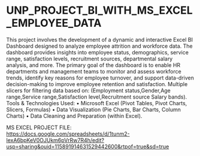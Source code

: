 # UNP_PROJECT_BI_WITH_MS_EXCEL_EMPLOYEE_DATA

This project involves the development of a dynamic and interactive Excel BI Dashboard designed to analyze employee attrition and workforce data. 
The dashboard provides insights into employee status, demographics, service range, satisfaction levels, recruitment sources, departmental salary analysis, and more.
The primary goal of the dashboard is to enable HR departments and management teams to monitor and assess workforce trends, identify key reasons for employee turnover, and support data-driven decision-making to improve employee retention and satisfaction.
Multiple slicers for filtering data based on: (Employment status,Gender,Age range,Service range,Satisfaction level,Recruitment source Salary bands).
Tools & Technologies Used:
	•	Microsoft Excel (Pivot Tables, Pivot Charts, Slicers, Formulas)
	•	Data Visualization (Pie Charts, Bar Charts, Column Charts)
	•	Data Cleaning and Preparation (within Excel).

 MS EXCEL PROJECT FILE: https://docs.google.com/spreadsheets/d/1tunm2-lexA6bpKeV0OJUkm6pVrRw7R4h/edit?usp=sharing&ouid=115891914631529442600&rtpof=true&sd=true
